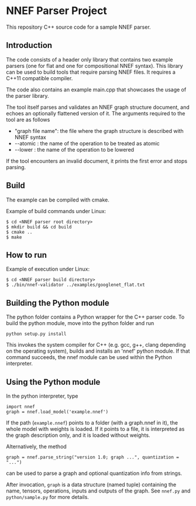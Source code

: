 NNEF Parser Project
==========================

This repository C++ source code for a sample NNEF parser.

Introduction
------------

The code consists of a header only library that contains two example parsers (one for
flat and one for compositional NNEF syntax). This library can be used to build tools
that require parsing NNEF files. It requires a C++11 compatible compiler.

The code also contains an example main.cpp that showcases the usage of the parser library.

The tool itself parses and validates an NNEF graph structure document, and echoes an
optionally flattened version of it. The arguments required to the tool are as follows
* "graph file name": the file where the graph structure is described with NNEF syntax
* --atomic <op-name>: the name of the operation to be treated as atomic
* --lower <op-name>: the name of the operation to be lowered

If the tool encounters an invalid document, it prints the first error and stops parsing.


Build
-----

The example can be compiled with cmake.

Example of build commands under Linux:
````
$ cd <NNEF parser root directory>
$ mkdir build && cd build
$ cmake ..
$ make
````

How to run
----------

Example of execution under Linux:
````
$ cd <NNEF parser build directory>
$ ./bin/nnef-validator ../examples/googlenet_flat.txt
````

Building the Python module
--------------------------

The python folder contains a Python wrapper for the C++ parser code. To build the python module, move into the python folder and run

`python setup.py install`

This invokes the system compiler for C++ (e.g. gcc, g++, clang depending on the operating system), 
builds and installs an 'nnef' python module. If that command succeeds, the nnef module can be used
within the Python interpreter.

Using the Python module
-----------------------

In the python interpreter, type

````
import nnef
graph = nnef.load_model('example.nnef')
````

If the path (`example.nnef`) points to a folder (with a graph.nnef in it), the whole model with weights is loaded. 
If it points to a file, it is interpreted as the graph description only, and it is loaded without weights.

Alternatively, the method

```
graph = nnef.parse_string("version 1.0; graph ...", quantization = "...")
```

can be used to parse a graph and optional quantization info from strings.

After invocation, `graph` is a data structure (named tuple) containing the name, tensors, operations, inputs and outputs of the graph.
See `nnef.py` and `python/sample.py` for more details.
